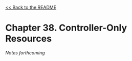 [&lt;&lt; Back to the README](README.md)

# Chapter 38. Controller-Only Resources

*Notes forthcoming*
